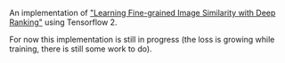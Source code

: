 An implementation of ["Learning Fine-grained Image Similarity with Deep Ranking"](https://arxiv.org/pdf/1404.4661.pdf) using Tensorflow 2.

For now this implementation is still in progress (the loss is growing while training, there is still some work to do).